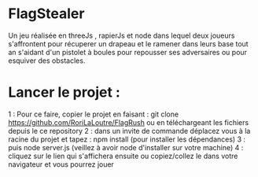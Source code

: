 # FlagStealer


Un jeu réalisée en threeJs , rapierJs et node dans lequel deux joueurs s'affrontent pour récuperer un drapeau et le ramener dans leurs base tout an s'aidant d'un pistolet à boules pour repousser ses adversaires ou pour esquiver des obstacles.

# Lancer le projet :

1 : Pour ce faire, copier le projet en faisant :  git clone https://github.com/RoriLaLoutre/FlagRush ou en téléchargeant les fichiers depuis le ce repository
2 : dans un invite de commande déplacez vous à la racine du projet et tapez : npm install (pour installer les dépendances)
3 : puis node server.js  (veillez à avoir node d'installer sur votre machine)
4 : cliquez sur le lien qui s'affichera ensuite ou copiez/collez le dans votre navigateur et vous pourrez jouer
